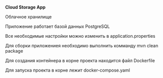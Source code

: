 **Cloud Storage App**

Облачное хранилище

Приложение работает  базой данных PostgreSQL 

Все необходимые настройки можно изменить в application.properties

Для сборки приложениея необходимо выполнить комманду mvn clean package

Для создания контейнера в корне проекта находится файл Dockerfile

Для запуска проекта в корне лежит docker-compose.yaml

